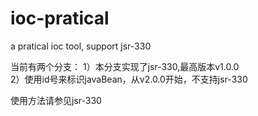 ioc-pratical
============

a pratical ioc tool, support jsr-330

当前有两个分支：
1）本分支实现了jsr-330,最高版本v1.0.0                  
2）使用id号来标识javaBean，从v2.0.0开始，不支持jsr-330

使用方法请参见jsr-330
